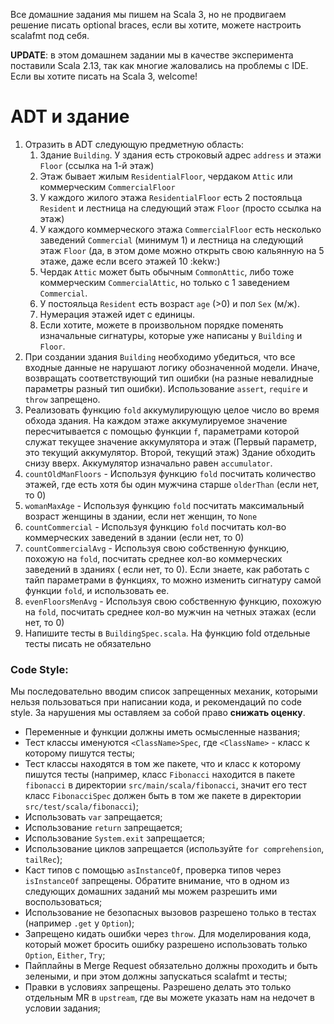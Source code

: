 Все домашние задания мы пишем на Scala 3, но не продвигаем решение писать optional braces, если вы хотите, можете
настроить scalafmt под себя.

**UPDATE**: в этом домашнем задании мы в качестве эксперимента поставили Scala 2.13, так как многие жаловались на проблемы с IDE. Если вы хотите писать на Scala 3, welcome!

# ADT и здание

1. Отразить в ADT следующую предметную область:
    1. Здание `Building`. У здания есть строковый адрес `address` и этажи `Floor` (ссылка на 1-й этаж)
    2. Этаж бывает жилым `ResidentialFloor`, чердаком `Attic` или коммерческим `CommercialFloor`
    3. У каждого жилого этажа `ResidentialFloor` есть 2 постояльца `Resident` и лестница на следующий этаж `Floor` (просто ссылка на этаж)
    4. У каждого коммерческого этажа `CommercialFloor` есть несколько заведений `Commercial` (минимум 1) и лестница на следующий этаж `Floor` (да, в этом доме
       можно открыть свою кальянную на 5 этаже, даже если всего этажей 10 :kekw:)
    5. Чердак `Attic` может быть обычным `CommonAttic`, либо тоже коммерческим `CommercialAttic`, но только с 1 заведением `Commercial`.
    6. У постояльца `Resident` есть возраст `age` (>0) и пол `Sex` (м/ж).
    7. Нумерация этажей идет с единицы. 
    8. Если хотите, можете в произвольном порядке поменять изначальные сигнатуры, которые уже написаны у `Building` и `Floor`. 
2. При создании здания `Building` необходимо убедиться, что все входные данные не нарушают логику обозначенной модели. Иначе,
   возвращать соответствующий тип ошибки (на разные невалидные параметры разный тип ошибки). Использование `assert`, 
   `require` и `throw` запрещено.
3. Реализовать функцию `fold` аккумулирующую целое число во время обхода здания. На каждом этаже аккумулируемое значение
   пересчитывается с помощью функции `f`, параметрами которой служат текущее значение аккумулятора и этаж (Первый
   параметр, это текущий аккумулятор. Второй, текущий этаж)
   Здание обходить снизу вверх. Аккумулятор изначально равен `accumulator`.
4. `countOldManFloors` - Используя функцию `fold` посчитать количество этажей, где есть хотя бы один мужчина старше `olderThan` (если нет, то 0)
5. `womanMaxAge` - Используя функцию `fold` посчитать максимальный возраст женщины в здании, если нет женщин, то `None`
6. `countCommercial` - Используя функцию `fold` посчитать кол-во коммерческих заведений в здании (если нет, то 0)
7. `countCommercialAvg` - Используя свою собственную функцию, похожую на `fold`, посчитать среднее кол-во коммерческих заведений в зданиях (
   если нет, то 0). Если знаете, как работать с тайп параметрами в функциях, то можно изменить сигнатуру самой
   функции `fold`, и использовать ее.
8. `evenFloorsMenAvg` - Используя свою собственную функцию, похожую на `fold`, посчитать среднее кол-во мужчин на четных этажах (если нет, то
   0)
9. Напишите тесты в `BuildingSpec.scala`. На функцию fold отдельные тесты писать не обязательно

### Code Style:

Мы последовательно вводим список запрещенных механик, которыми нельзя пользоваться при написании кода, и рекомендаций по
code style. За нарушения мы оставляем за собой право **снижать оценку**.

* Переменные и функции должны иметь осмысленные названия;
* Тест классы именуются `<ClassName>Spec`, где `<ClassName>` - класс к которому пишутся тесты;
* Тест классы находятся в том же пакете, что и класс к которому пишутся тесты (например, класс `Fibonacci` находится в
  пакете `fibonacci` в директории `src/main/scala/fibonacci`, значит его тест класс `FibonacciSpec` должен быть в том же
  пакете в директории `src/test/scala/fibonacci`);
* Использовать `var` запрещается;
* Использование `return` запрещается;
* Использование `System.exit` запрещается;
* Использование циклов запрещается (используйте `for comprehension`, `tailRec`);
* Каст типов с помощью `asInstanceOf`, проверка типов через `isInstanceOf` запрещены. Обратите внимание, что в одном из следующих домашних заданий мы можем разрешить ими воспользоваться;
* Использование не безопасных вызовов разрешено только в тестах (например `.get` у `Option`);
* Запрещено кидать ошибки через `throw`. Для моделирования кода, который может бросить ошибку разрешено использовать только `Option`, `Either`, `Try`;
* Пайплайны в Merge Request обязательно должны проходить и быть зелеными, и при этом должны запускаться scalafmt и тесты;
* Правки в условиях запрещены. Разрешено делать это только отдельным MR в `upstream`, где вы можете указать нам на недочет в условии задания;
